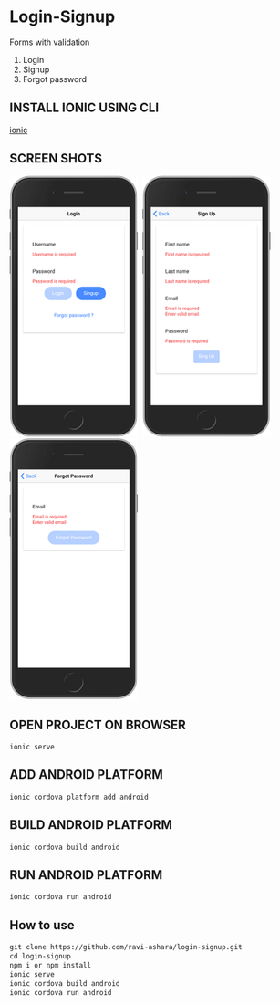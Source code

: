 # Login-Signup

Forms with validation
1) Login
2) Signup
3) Forgot password


## INSTALL IONIC USING CLI

 [ionic](https://ionicframework.com/docs/v3/intro/installation/)

## SCREEN SHOTS

<img src="src/assets/screenshots/Login.png" width="225"/>&nbsp;
<img src="src/assets/screenshots/Signup.png" width="225"/>&nbsp;
<img src="src/assets/screenshots/Forgot-Password.png" width="225"/>

## OPEN PROJECT ON BROWSER

```
ionic serve
```

## ADD ANDROID PLATFORM

```
ionic cordova platform add android
```

## BUILD ANDROID PLATFORM

```
ionic cordova build android
```

## RUN ANDROID PLATFORM

```
ionic cordova run android
```

## How to use

```npm
git clone https://github.com/ravi-ashara/login-signup.git
cd login-signup
npm i or npm install
ionic serve
ionic cordova build android
ionic cordova run android
```